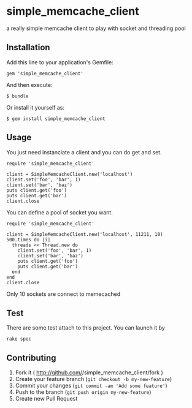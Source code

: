 simple_memcache_client
======================

a really simple memcache client to play with socket and threading pool

## Installation

Add this line to your application's Gemfile:

    gem 'simple_memcache_client'

And then execute:

    $ bundle

Or install it yourself as:

    $ gem install simple_memcache_client

## Usage

You just need instanciate a client and you can do get and set.

```
require 'simple_memcache_client'

client = SimpleMemcacheClient.new('localhost')
client.set('foo', 'bar', 1)
client.set('bar', 'baz')
puts client.get('foo')
puts client.get('bar')
client.close
```

You can define a pool of socket you want.

```
require 'simple_memcache_client'

client = SimpleMemcacheClient.new('localhost', 11211, 10)
500.times do |i|
  threads << Thread.new do
    client.set('foo', 'bar', 1)
    client.set('bar', 'baz')
    puts client.get('foo')
    puts client.get('bar')
  end
end
client.close
```

Only 10 sockets are connect to memecached


## Test

There are some test attach to this project. You can launch it by

```
rake spec
```

## Contributing

1. Fork it ( http://github.com/<my-github-username>/simple_memcache_client/fork )
2. Create your feature branch (`git checkout -b my-new-feature`)
3. Commit your changes (`git commit -am 'Add some feature'`)
4. Push to the branch (`git push origin my-new-feature`)
5. Create new Pull Request
